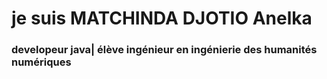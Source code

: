 # je suis MATCHINDA DJOTIO Anelka
### developeur java| élève ingénieur en ingénierie des humanités numériques
